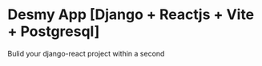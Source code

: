 # Desmy App [Django + Reactjs + Vite + Postgresql]


Bulid your django-react project within a second